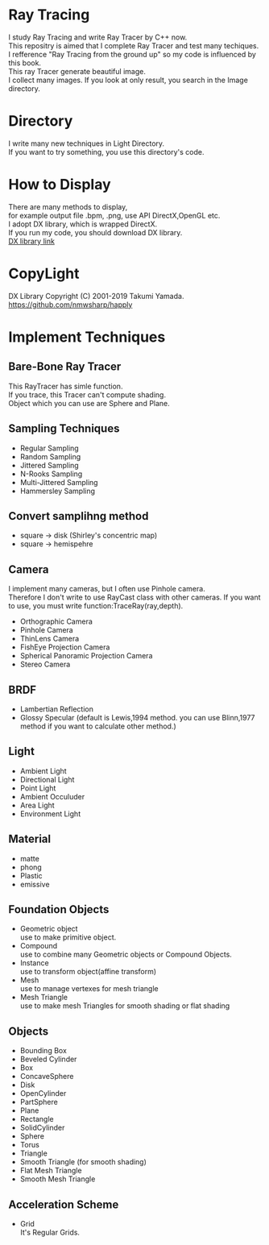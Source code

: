 # Ray Tracing
I study Ray Tracing and write Ray Tracer by C++ now.  
This repositry is aimed that I complete Ray Tracer and test many techiques.  
I refference "Ray Tracing from the ground up" so my code is influenced by this book.  
This ray Tracer generate beautiful image.  
I collect many images. If you look at only result, you search in the  Image directory.
# Directory
I write many new techniques in Light Directory.  
If you want to try something, you use this directory's code.
# How to Display
There are many methods to display,   
for example output file .bpm, .png, use API DirectX,OpenGL etc.   
I adopt DX library, which is wrapped DirectX.   
If you run my code, you should download DX library.  
[DX library link](https://dxlib.xsrv.jp/index.html)  
# CopyLight  
DX Library Copyright (C) 2001-2019 Takumi Yamada.  
https://github.com/nmwsharp/happly
# Implement Techniques
## Bare-Bone Ray Tracer
This RayTracer has simle function.  
If you trace, this Tracer can't compute shading.  
Object which you can use are Sphere and Plane.    
 
## Sampling Techniques 
* Regular Sampling   
* Random Sampling  
* Jittered Sampling  
* N-Rooks Sampling 
* Multi-Jittered Sampling
* Hammersley Sampling  

## Convert samplihng method
 
* square -> disk (Shirley's concentric map)
* square -> hemispehre



## Camera
I implement many cameras, but I often use Pinhole camera.  
Therefore I don't write to use RayCast class with other cameras.
If you want to use, you must write function:TraceRay(ray,depth).

* Orthographic Camera
* Pinhole Camera
* ThinLens Camera
* FishEye Projection Camera
* Spherical Panoramic Projection Camera
* Stereo Camera

## BRDF
* Lambertian Reflection
* Glossy Specular (default is Lewis,1994 method. you can use Blinn,1977 method if you want to calculate other method.)
## Light
* Ambient Light
* Directional Light
* Point Light
* Ambient Occuluder  
* Area Light   
* Environment Light

## Material
* matte
* phong
* Plastic
* emissive

## Foundation Objects
* Geometric object  
use to make primitive object.
* Compound  
use to combine many Geometric objects or Compound Objects.
* Instance  
use to transform object(affine transform)
* Mesh  
use to manage vertexes for mesh triangle
* Mesh Triangle  
use to make mesh Triangles for smooth shading or flat shading

## Objects
* Bounding Box
* Beveled Cylinder
* Box
* ConcaveSphere
* Disk
* OpenCylinder
* PartSphere
* Plane
* Rectangle
* SolidCylinder
* Sphere
* Torus
* Triangle
* Smooth Triangle (for smooth shading)
* Flat Mesh Triangle
* Smooth Mesh Triangle

## Acceleration Scheme
* Grid  
It's Regular Grids.